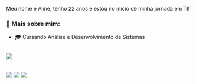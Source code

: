Meu nome é Aline, tenho 22 anos e estou no início de minha jornada em TI!`

### 📌 Mais sobre mim:

- 🎓 Cursando Análise e Desenvolvimento de Sistemas 


##

<div><!--Stacks-->
   <img src="https://skillicons.dev/icons?i=html,css,js,mysql,java,git,=dark" />
</div>

<br>

<br>

<div><!--Contact-->
  <a href="https://www.instagram.com/alineferk"><img src="https://img.shields.io/badge/-Instagram-%23E4405F?style=for-the-badge&logo=instagram&logoColor=white"/></a>
  <a href="https://www.linkedin.com/in/aline-ferk-b4940a22b/"><img src="https://img.shields.io/badge/-LinkedIn-%230077B5?style=for-the-badge&logo=linkedin&logoColor=white"/></a>
  <a href="mailto:alinefherreira@gmail.com"><img src="https://img.shields.io/badge/-Gmail-%23333?style=for-the-badge&logo=gmail&logoColor=white"/></a>
</div>
